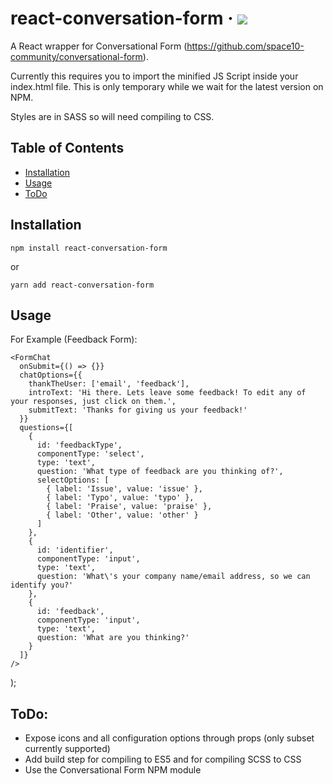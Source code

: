 # react-conversation-form &middot; [![](https://img.shields.io/badge/status-is%20developing-green.svg?style=flat)](#plugin)

A React wrapper for Conversational Form (https://github.com/space10-community/conversational-form).

Currently this requires you to import the minified JS Script inside your index.html file. This is only temporary while we wait for the latest version on NPM.

Styles are in SASS so will need compiling to CSS.

## Table of Contents

- [Installation](#installation)
- [Usage](#usage)
- [ToDo](#todo)

## Installation

`npm install react-conversation-form`

or 

`yarn add react-conversation-form`

## Usage

For Example (Feedback Form):

    <FormChat
      onSubmit={() => {}}
      chatOptions={{
        thankTheUser: ['email', 'feedback'],
        introText: 'Hi there. Lets leave some feedback! To edit any of your responses, just click on them.',
        submitText: 'Thanks for giving us your feedback!'
      }}
      questions={[
        {
          id: 'feedbackType',
          componentType: 'select',
          type: 'text',
          question: 'What type of feedback are you thinking of?',
          selectOptions: [
            { label: 'Issue', value: 'issue' },
            { label: 'Typo', value: 'typo' },
            { label: 'Praise', value: 'praise' },
            { label: 'Other', value: 'other' }
          ]
        },
        {
          id: 'identifier',
          componentType: 'input',
          type: 'text',
          question: 'What\'s your company name/email address, so we can identify you?'
        },
        {
          id: 'feedback',
          componentType: 'input',
          type: 'text',
          question: 'What are you thinking?'
        }
      ]}
    />
  );


## ToDo:

- Expose icons and all configuration options through props (only subset currently supported)
- Add build step for compiling to ES5 and for compiling SCSS to CSS
- Use the Conversational Form NPM module
